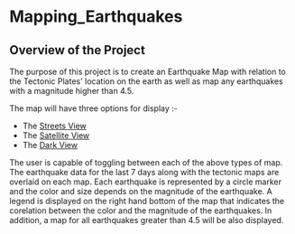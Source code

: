 # Mapping_Earthquakes

## Overview of the Project

The purpose of this project is to create an Earthquake Map with relation to the Tectonic Plates' location on the earth as well as map any earthquakes with a magnitude higher than 4.5.

The map will have three options for display :-

* The [Streets View](https://github.com/ParnaKundu/Mapping_Earthquakes/blob/main/Earthquake_Challenge/static/images/Street_View.png)
* The [Satellite View](https://github.com/ParnaKundu/Mapping_Earthquakes/blob/main/Earthquake_Challenge/static/images/Satellite_View.png)
* The [Dark View](https://github.com/ParnaKundu/Mapping_Earthquakes/blob/main/Earthquake_Challenge/static/images/Dark_View.png)

The user is capable of toggling between each of the above types of map. The earthquake data for the last 7 days along with the tectonic maps are overlaid on each map. Each earthquake is represented by a circle marker and the color and size depends on the magnitude of the earthquake. A legend is displayed on the right hand bottom of the map that indicates the corelation between the color and the magnitude of the earthquakes. In addition, a map for all earthquakes greater than 4.5 will be also displayed. 